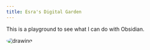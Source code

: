 ```yaml
---
title: Esra's Digital Garden
---
```

This is a playground to see what I can do with Obsidian.

<img src="./static/images/girl.png" alt="drawing" style="width:%50; border-radius: 50%;"/>



